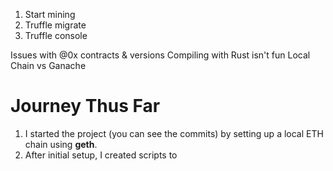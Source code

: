 1. Start mining
2. Truffle migrate
3. Truffle console

Issues with @0x contracts & versions
Compiling with Rust isn't fun
Local Chain vs Ganache


# Journey Thus Far
1. I started the project (you can see the commits) by setting up a local ETH chain using **geth**. 
2. After initial setup, I created scripts to  